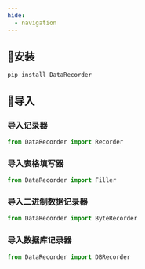 ```yaml
---
hide:
  - navigation
---
```


## 🎯安装

```console
pip install DataRecorder
```

## 🎯导入

### 导入记录器

```python
from DataRecorder import Recorder
```

### 导入表格填写器

```python
from DataRecorder import Filler
```

### 导入二进制数据记录器

```python
from DataRecorder import ByteRecorder
```

### 导入数据库记录器

```python
from DataRecorder import DBRecorder
```
